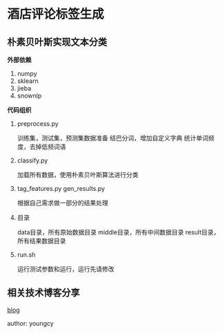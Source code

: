 # 酒店评论标签生成

## 朴素贝叶斯实现文本分类

**外部依赖**

1. numpy
2. sklearn
3. jieba
4. snownlp

**代码组织**

1. preprocess.py

    训练集，测试集，预测集数据准备
    结巴分词，增加自定义字典
    统计单词频度，去掉低频词语

2. classify.py

    加载所有数据，使用朴素贝叶斯算法进行分类

3. tag\_features.py gen\_results.py

    根据自己需求做一部分的结果处理

4. 目录

    data目录，所有原始数据目录
    middle目录，所有中间数据目录
    result目录，所有结果数据目录

5. run.sh

    运行测试参数和运行，运行先请修改


## 相关技术博客分享

[blog](http://www.milier.me)

author: youngcy
